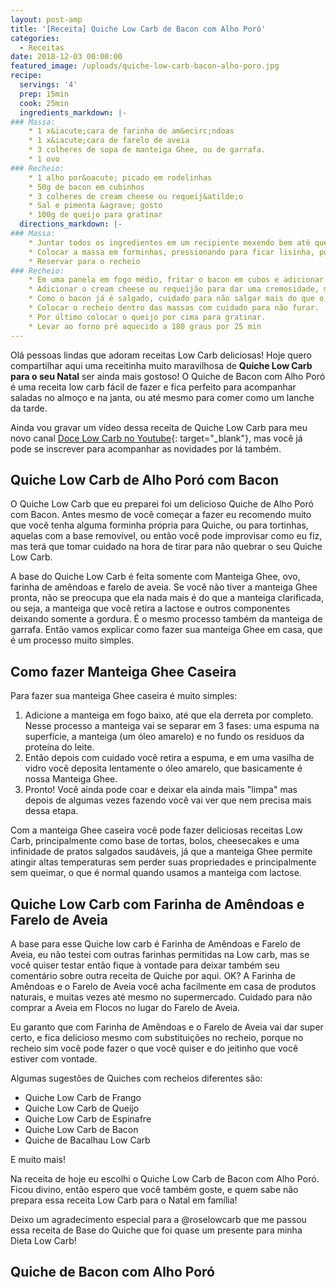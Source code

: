 ```yaml
---
layout: post-amp
title: '[Receita] Quiche Low Carb de Bacon com Alho Poró'
categories:
  - Receitas
date: 2018-12-03 00:00:00
featured_image: /uploads/quiche-low-carb-bacon-alho-poro.jpg
recipe:
  servings: '4'
  prep: 15min
  cook: 25min
  ingredients_markdown: |-
### Massa:
    * 1 x&iacute;cara de farinha de am&ecirc;ndoas
    * 1 x&iacute;cara de farelo de aveia
    * 3 colheres de sopa de manteiga Ghee, ou de garrafa.
    * 1 ovo
### Recheio:
    * 1 alho por&oacute; picado em rodelinhas
    * 50g de bacon em cubinhos
    * 3 colheres de cream cheese ou requeij&atilde;o
    * Sal e pimenta &agrave; gosto
    * 100g de queijo para gratinar
  directions_markdown: |-
### Massa:
    * Juntar todos os ingredientes em um recipiente mexendo bem até que se forme um massa consistente.
    * Colocar a massa em forminhas, pressionando para ficar lisinha, porém não muito fina
    * Reservar para o recheio
### Recheio:
    * Em uma panela em fogo médio, fritar o bacon em cubos e adicionar o alho poró para refogar. 
    * Adicionar o cream cheese ou requeijão para dar uma cremosidade, mas não deixando o recheio muito líquido.
    * Como o bacon já é salgado, cuidado para não salgar mais do que o necessário.
    * Colocar o recheio dentro das massas com cuidado para não furar.
    * Por último colocar o queijo por cima para gratinar.
    * Levar ao forno pré aquecido a 180 graus por 25 min 
---
```


Olá pessoas lindas que adoram receitas Low Carb deliciosas! Hoje quero compartilhar aqui uma receitinha muito maravilhosa de **Quiche Low Carb para o seu Natal** ser ainda mais gostoso! O Quiche de Bacon com Alho Poró é uma receita low carb fácil de fazer e fica perfeito para acompanhar saladas no almoço e na janta, ou até mesmo para comer como um lanche da tarde.

Ainda vou gravar um vídeo dessa receita de Quiche Low Carb para meu novo canal [Doce Low Carb no Youtube](https://www.youtube.com/fabiolafaria?sub_confirmation=1){: target="_blank"}, mas você já pode se inscrever para acompanhar as novidades por lá também.

## **Quiche Low Carb de Alho Poró com Bacon**

O Quiche Low Carb que eu preparei foi um delicioso Quiche de Alho Poró com Bacon. Antes mesmo de você começar a fazer eu recomendo muito que você tenha alguma forminha própria para Quiche, ou para tortinhas, aquelas com a base removível, ou então você pode improvisar como eu fiz, mas terá que tomar cuidado na hora de tirar para não quebrar o seu Quiche Low Carb.

<amp-img width="600" height="300" layout="responsive" src="/uploads/quiche-low-carb-forminha.jpg"></amp-img>

A base do Quiche Low Carb é feita somente com Manteiga Ghee, ovo, farinha de amêndoas e farelo de aveia. Se você não tiver a manteiga Ghee pronta, não se preocupa que ela nada mais é do que a manteiga clarificada, ou seja, a manteiga que você retira a lactose e outros componentes deixando somente a gordura. É o mesmo processo também da manteiga de garrafa. Então vamos explicar como fazer sua manteiga Ghee em casa, que é um processo muito simples.

## Como fazer Manteiga Ghee Caseira

<amp-img width="600" height="300" layout="responsive" src="/uploads/manteiga-ghee-clarificada.jpg"></amp-img>

Para fazer sua manteiga Ghee caseira é muito simples:

1. Adicione a manteiga em fogo baixo, até que ela derreta por completo. Nesse processo a manteiga vai se separar em 3 fases: uma espuma na superfície, a manteiga (um óleo amarelo) e no fundo os resíduos da proteína do leite. 
2. Então depois com cuidado você retira a espuma, e em uma vasilha de vidro você deposita lentamente o óleo amarelo, que basicamente é nossa Manteiga Ghee.
3. Pronto! Você ainda pode coar e deixar ela ainda mais "limpa" mas depois de algumas vezes fazendo você vai ver que nem precisa mais dessa etapa.

Com a manteiga Ghee caseira você pode fazer deliciosas receitas Low Carb, principalmente como base de tortas, bolos, cheesecakes e uma infinidade de pratos salgados saudáveis, já que a manteiga Ghee permite atingir altas temperaturas sem perder suas propriedades e principalmente sem queimar, o que é normal quando usamos a manteiga com lactose.

## Quiche Low Carb com Farinha de Amêndoas e Farelo de Aveia

A base para esse Quiche low carb é Farinha de Amêndoas e Farelo de Aveia, eu não testei com outras farinhas permitidas na Low carb, mas se você quiser testar então fique à vontade para deixar também seu comentário sobre outra receita de Quiche por aqui. OK? A Farinha de Amêndoas e o Farelo de Aveia você acha facilmente em casa de produtos naturais, e muitas vezes até mesmo no supermercado. Cuidado para não comprar a Aveia em Flocos no lugar do Farelo de Aveia.

Eu garanto que com Farinha de Amêndoas e o Farelo de Aveia vai dar super certo, e fica delicioso mesmo com substituições no recheio, porque no recheio sim você pode fazer o que você quiser e do jeitinho que você estiver com vontade.

Algumas sugestões de Quiches com recheios diferentes são:

* Quiche Low Carb de Frango
* Quiche Low Carb de Queijo
* Quiche Low Carb de Espinafre
* Quiche Low Carb de Bacon
* Quiche de Bacalhau Low Carb

E muito mais!

Na receita de hoje eu escolhi o Quiche Low Carb de Bacon com Alho Poró. Ficou divino, então espero que você também goste, e quem sabe não prepara essa receita Low Carb para o Natal em família!

Deixo um agradecimento especial para a @roselowcarb que me passou essa receita de Base do Quiche que foi quase um presente para minha Dieta Low Carb!

## Quiche de Bacon com Alho Poró

